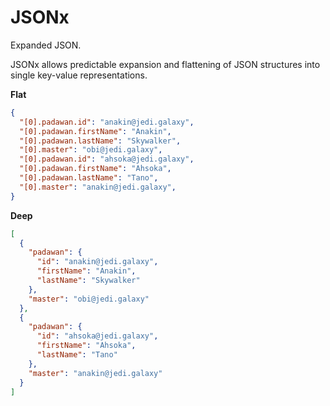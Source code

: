 # JSONx

Expanded JSON.

JSONx allows predictable expansion and flattening of JSON structures into single key-value representations.

**Flat**

```json
{
  "[0].padawan.id": "anakin@jedi.galaxy",
  "[0].padawan.firstName": "Anakin",
  "[0].padawan.lastName": "Skywalker",
  "[0].master": "obi@jedi.galaxy",
  "[0].padawan.id": "ahsoka@jedi.galaxy",
  "[0].padawan.firstName": "Ahsoka",
  "[0].padawan.lastName": "Tano",
  "[0].master": "anakin@jedi.galaxy",
}
```

**Deep**

```json
[
  {
    "padawan": {
      "id": "anakin@jedi.galaxy",
      "firstName": "Anakin",
      "lastName": "Skywalker"
    },
    "master": "obi@jedi.galaxy"
  },
  {
    "padawan": {
      "id": "ahsoka@jedi.galaxy",
      "firstName": "Ahsoka",
      "lastName": "Tano"
    },
    "master": "anakin@jedi.galaxy"
  }
]
```
